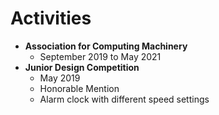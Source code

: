 # Activities
- **Association for Computing Machinery**
    - September 2019 to May 2021
- **Junior Design Competition**
    - May 2019
    - Honorable Mention 
    - Alarm clock with different speed settings